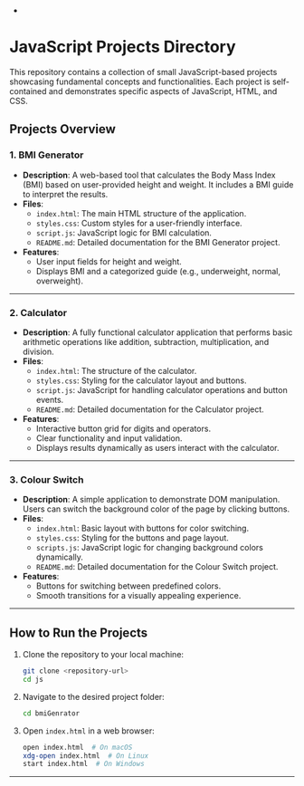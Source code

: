 -

# JavaScript Projects Directory

This repository contains a collection of small JavaScript-based projects showcasing fundamental concepts and functionalities. Each project is self-contained and demonstrates specific aspects of JavaScript, HTML, and CSS.

## Projects Overview

### 1. **BMI Generator**
   - **Description**: A web-based tool that calculates the Body Mass Index (BMI) based on user-provided height and weight. It includes a BMI guide to interpret the results.
   - **Files**:
     - `index.html`: The main HTML structure of the application.
     - `styles.css`: Custom styles for a user-friendly interface.
     - `script.js`: JavaScript logic for BMI calculation.
     - `README.md`: Detailed documentation for the BMI Generator project.
   - **Features**:
     - User input fields for height and weight.
     - Displays BMI and a categorized guide (e.g., underweight, normal, overweight).

---

### 2. **Calculator**
   - **Description**: A fully functional calculator application that performs basic arithmetic operations like addition, subtraction, multiplication, and division.
   - **Files**:
     - `index.html`: The structure of the calculator.
     - `styles.css`: Styling for the calculator layout and buttons.
     - `script.js`: JavaScript for handling calculator operations and button events.
     - `README.md`: Detailed documentation for the Calculator project.
   - **Features**:
     - Interactive button grid for digits and operators.
     - Clear functionality and input validation.
     - Displays results dynamically as users interact with the calculator.

---

### 3. **Colour Switch**
   - **Description**: A simple application to demonstrate DOM manipulation. Users can switch the background color of the page by clicking buttons.
   - **Files**:
     - `index.html`: Basic layout with buttons for color switching.
     - `styles.css`: Styling for the buttons and page layout.
     - `scripts.js`: JavaScript logic for changing background colors dynamically.
     - `README.md`: Detailed documentation for the Colour Switch project.
   - **Features**:
     - Buttons for switching between predefined colors.
     - Smooth transitions for a visually appealing experience.

---

## How to Run the Projects

1. Clone the repository to your local machine:
   ```bash
   git clone <repository-url>
   cd js
   ```
2. Navigate to the desired project folder:
   ```bash
   cd bmiGenrator
   ```
3. Open `index.html` in a web browser:
   ```bash
   open index.html  # On macOS
   xdg-open index.html  # On Linux
   start index.html  # On Windows
   ```

---
